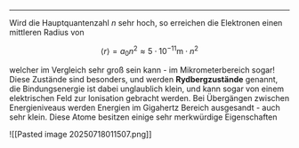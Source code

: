 ***

Wird die Hauptquantenzahl $n$ sehr hoch, so erreichen die Elektronen einen mittleren Radius von

$$
\langle r \rangle =a_{0}n^{2} \approx 5\cdot10^{-11}\text{m}\cdot n^{2}
$$

welcher im Vergleich sehr groß sein kann - im Mikrometerbereich sogar! Diese Zustände sind besonders, und werden **Rydbergzustände** genannt, die Bindungsenergie ist dabei unglaublich klein, und kann sogar von einem elektrischen Feld zur Ionisation gebracht werden. Bei Übergängen zwischen Energieniveaus werden Energien im Gigahertz Bereich ausgesandt - auch sehr klein. Diese Atome besitzen einige sehr merkwürdige Eigenschaften

![[Pasted image 20250718011507.png]]

